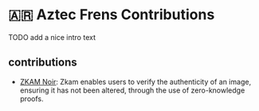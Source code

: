 # 🇦🇷 Aztec Frens Contributions

TODO add a nice intro text

## contributions

- [ZKAM Noir](https://github.com/yagopajarino/zkam-noir): Zkam enables users to verify the authenticity of an image, ensuring it has not been altered, through the use of zero-knowledge proofs.
